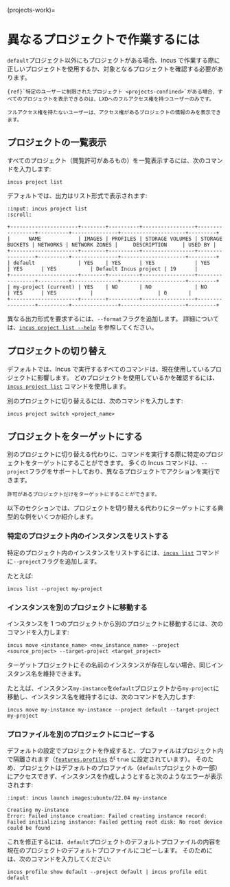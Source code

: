 (projects-work)=
# 異なるプロジェクトで作業するには

`default`プロジェクト以外にもプロジェクトがある場合、Incus で作業する際に正しいプロジェクトを使用するか、対象となるプロジェクトを確認する必要があります。

```{note}
{ref}`特定のユーザーに制限されたプロジェクト <projects-confined>`がある場合、すべてのプロジェクトを表示できるのは、LXDへのフルアクセス権を持つユーザーのみです。

フルアクセス権を持たないユーザーは、アクセス権があるプロジェクトの情報のみを表示できます。
```

## プロジェクトの一覧表示

すべてのプロジェクト（閲覧許可があるもの）を一覧表示するには、次のコマンドを入力します:

    incus project list

デフォルトでは、出力はリスト形式で表示されます:

```{terminal}
:input: incus project list
:scroll:

+----------------------+--------+----------+-----------------+-----------------+----------+---------------+---------------------+---------+
|      NAME            | IMAGES | PROFILES | STORAGE VOLUMES | STORAGE BUCKETS | NETWORKS | NETWORK ZONES |     DESCRIPTION     | USED BY |
+----------------------+--------+----------+-----------------+-----------------+----------+---------------+---------------------+---------+
| default              | YES    | YES      | YES             | YES             | YES      | YES           | Default Incus project | 19      |
+----------------------+--------+----------+-----------------+-----------------+----------+---------------+---------------------+---------+
| my-project (current) | YES    | NO       | NO              | NO              | YES      | YES           |                     | 0       |
+----------------------+--------+----------+-----------------+-----------------+----------+---------------+---------------------+---------+
```

異なる出力形式を要求するには、`--format`フラグを追加します。
詳細については、[`incus project list --help`](incus_project_list.md) を参照してください。

## プロジェクトの切り替え

デフォルトでは、Incus で実行するすべてのコマンドは、現在使用しているプロジェクトに影響します。
どのプロジェクトを使用しているかを確認するには、[`incus project list`](incus_project_list.md) コマンドを使用します。

別のプロジェクトに切り替えるには、次のコマンドを入力します:

    incus project switch <project_name>

## プロジェクトをターゲットにする

別のプロジェクトに切り替える代わりに、コマンドを実行する際に特定のプロジェクトをターゲットにすることができます。
多くの Incus コマンドは、`--project`フラグをサポートしており、異なるプロジェクトでアクションを実行できます。

```{note}
許可があるプロジェクトだけをターゲットにすることができます。
```

以下のセクションでは、プロジェクトを切り替える代わりにターゲットにする典型的な例をいくつか紹介します。

### 特定のプロジェクト内のインスタンスをリストする

特定のプロジェクト内のインスタンスをリストするには、[`incus list`](incus_list.md) コマンドに`--project`フラグを追加します。

たとえば:

    incus list --project my-project

### インスタンスを別のプロジェクトに移動する

インスタンスを 1 つのプロジェクトから別のプロジェクトに移動するには、次のコマンドを入力します:

    incus move <instance_name> <new_instance_name> --project <source_project> --target-project <target_project>

ターゲットプロジェクトにその名前のインスタンスが存在しない場合、同じインスタンス名を維持できます。

たとえば、インスタンス`my-instance`を`default`プロジェクトから`my-project`に移動し、インスタンス名を維持するには、次のコマンドを入力します:

    incus move my-instance my-instance --project default --target-project my-project

### プロファイルを別のプロジェクトにコピーする

デフォルトの設定でプロジェクトを作成すると、プロファイルはプロジェクト内で隔離されます（[`features.profiles`](project-features) が `true` に設定されています）。
そのため、プロジェクトはデフォルトのプロファイル（`default`プロジェクトの一部）にアクセスできず、インスタンスを作成しようとすると次のようなエラーが表示されます:

```{terminal}
:input: incus launch images:ubuntu/22.04 my-instance

Creating my-instance
Error: Failed instance creation: Failed creating instance record: Failed initializing instance: Failed getting root disk: No root device could be found
```

これを修正するには、`default`プロジェクトのデフォルトプロファイルの内容を現在のプロジェクトのデフォルトプロファイルにコピーします。
そのためには、次のコマンドを入力してください:

    incus profile show default --project default | incus profile edit default
